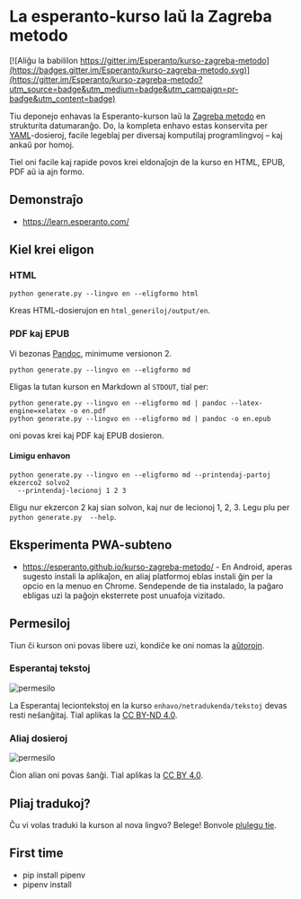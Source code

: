 # La esperanto-kurso laŭ la Zagreba metodo

[![Aliĝu la babililon https://gitter.im/Esperanto/kurso-zagreba-metodo](https://badges.gitter.im/Esperanto/kurso-zagreba-metodo.svg)](https://gitter.im/Esperanto/kurso-zagreba-metodo?utm_source=badge&utm_medium=badge&utm_campaign=pr-badge&utm_content=badge)

Tiu deponejo enhavas la Esperanto-kurson laŭ la [Zagreba metodo](https://eo.wikipedia.org/wiki/Zagreba_metodo) en strukturita datumaranĝo. Do, la kompleta enhavo estas konservita per [YAML](https://en.wikipedia.org/wiki/YAML)-dosieroj, facile legeblaj per diversaj komputilaj programlingvoj – kaj ankaŭ por homoj.

Tiel oni facile kaj rapide povos krei eldonaĵojn de la kurso en HTML, EPUB, PDF aŭ ia ajn formo.

## Demonstraĵo

- https://learn.esperanto.com/

## Kiel krei eligon
### HTML

    python generate.py --lingvo en --eligformo html

Kreas HTML-dosierujon en `html_generiloj/output/en`.

### PDF kaj EPUB

Vi bezonas [Pandoc](https://pandoc.org), minimume versionon 2.

    python generate.py --lingvo en --eligformo md 

Eligas la tutan kurson en Markdown al `STDOUT`, tial per:

    python generate.py --lingvo en --eligformo md | pandoc --latex-engine=xelatex -o en.pdf
    python generate.py --lingvo en --eligformo md | pandoc -o en.epub

oni povas krei kaj PDF kaj EPUB dosieron.

#### Limigu enhavon

    python generate.py --lingvo en --eligformo md --printendaj-partoj ekzerco2 solvo2
      --printendaj-lecionoj 1 2 3
    
Eligu nur ekzercon 2 kaj sian solvon, kaj nur de lecionoj 1, 2, 3. Legu plu per `python generate.py  --help`.

## Eksperimenta PWA-subteno

- https://esperanto.github.io/kurso-zagreba-metodo/ - En Android, aperas sugesto instali la aplikaĵon, en aliaj platformoj eblas instali ĝin per la opcio en la menuo en Chrome. Sendepende de tia instalado, la paĝaro ebligas uzi la paĝojn eksterrete post unuafoja vizitado.

## Permesiloj

Tiun ĉi kurson oni povas libere uzi, kondiĉe ke oni nomas la [aŭtorojn](AUTHORS.md).

### Esperantaj tekstoj

![permesilo](bildoj/by-nd.png) 

La Esperantaj leciontekstoj en la kurso `enhavo/netradukenda/tekstoj` devas resti neŝanĝitaj. Tial aplikas la [CC BY-ND 4.0](enhavo/netradukenda/tekstoj/PERMESILO.md).

### Aliaj dosieroj

![permesilo](bildoj/by.png)

Ĉion alian oni povas ŝanĝi. Tial aplikas la [CC BY 4.0](PERMESILO.md).

## Pliaj tradukoj?

Ĉu vi volas traduki la kurson al nova lingvo? Belege! Bonvole [plulegu tie](enhavo/tradukenda).

## First time
- pip install pipenv
- pipenv install